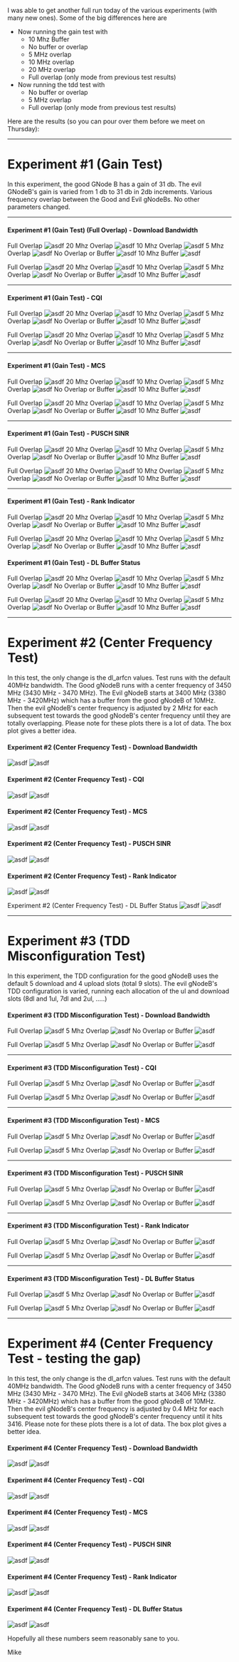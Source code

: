 I was able to get another full run today of the various experiments (with many new ones).  Some of the big differences here are 
* Now running the gain test with
    * 10 Mhz Buffer
    * No buffer or overlap
    * 5 MHz overlap
    * 10 MHz overlap
    * 20 MHz overlap
    * Full overlap (only mode from previous test results)
* Now running the tdd test with
    * No buffer or overlap
    * 5 MHz overlap
    * Full overlap (only mode from previous test results)
    


Here are the results (so you can pour over them before we meet on Thursday):

---

# Experiment #1 (Gain Test)

In this experiment, the good GNode B has a gain of 31 db.  The evil GNodeB's gain is varied from 1 db to 31 db in 2db increments. Various frequency overlap between the Good and Evil gNodeBs.  No other parameters changed.

---
#### Experiment #1 (Gain Test) (Full Overlap) - Download Bandwidth
Full Overlap         ![asdf](2024-11-16_190121_gaintest/graphs/dl_bandwidth.png)
20 Mhz Overlap       ![asdf](2024-11-17_191842_gaintwentymhzoverlap/graphs/dl_bandwidth.png)
10 Mhz Overlap       ![asdf](2024-11-17_175653_gaintenmhzoverlap/graphs/dl_bandwidth.png)
 5 Mhz Overlap       ![asdf](2024-11-17_170549_gainfivemhzoverlap/graphs/dl_bandwidth.png)
No Overlap or Buffer ![asdf](2024-11-16_194956_gainwithoutoverlaptest/graphs/dl_bandwidth.png)
10 Mhz Buffer        ![asdf](2024-11-17_115715_gaintenmhzbuffertest/graphs/dl_bandwidth.png)

Full Overlap         ![asdf](2024-11-16_190121_gaintest/graphs/boxplot_dl_bandwidth.png)
20 Mhz Overlap       ![asdf](2024-11-17_191842_gaintwentymhzoverlap/graphs/boxplot_dl_bandwidth.png)
10 Mhz Overlap       ![asdf](2024-11-17_175653_gaintenmhzoverlap/graphs/boxplot_dl_bandwidth.png)
 5 Mhz Overlap       ![asdf](2024-11-17_170549_gainfivemhzoverlap/graphs/boxplot_dl_bandwidth.png)
No Overlap or Buffer ![asdf](2024-11-16_194956_gainwithoutoverlaptest/graphs/boxplot_dl_bandwidth.png)
10 Mhz Buffer        ![asdf](2024-11-17_115715_gaintenmhzbuffertest/graphs/boxplot_dl_bandwidth.png)

---
#### Experiment #1 (Gain Test) - CQI
Full Overlap         ![asdf](2024-11-16_190121_gaintest/graphs/cqi.png)
20 Mhz Overlap       ![asdf](2024-11-17_191842_gaintwentymhzoverlap/graphs/cqi.png)
10 Mhz Overlap       ![asdf](2024-11-17_175653_gaintenmhzoverlap/graphs/cqi.png)
 5 Mhz Overlap       ![asdf](2024-11-17_170549_gainfivemhzoverlap/graphs/cqi.png)
No Overlap or Buffer ![asdf](2024-11-16_194956_gainwithoutoverlaptest/graphs/cqi.png)
10 Mhz Buffer        ![asdf](2024-11-17_115715_gaintenmhzbuffertest/graphs/cqi.png)

Full Overlap         ![asdf](2024-11-16_190121_gaintest/graphs/boxplot_cqi.png)
20 Mhz Overlap       ![asdf](2024-11-17_191842_gaintwentymhzoverlap/graphs/boxplot_cqi.png)
10 Mhz Overlap       ![asdf](2024-11-17_175653_gaintenmhzoverlap/graphs/boxplot_cqi.png)
 5 Mhz Overlap       ![asdf](2024-11-17_170549_gainfivemhzoverlap/graphs/boxplot_cqi.png)
No Overlap or Buffer ![asdf](2024-11-16_194956_gainwithoutoverlaptest/graphs/boxplot_cqi.png)
10 Mhz Buffer        ![asdf](2024-11-17_115715_gaintenmhzbuffertest/graphs/boxplot_cqi.png)

---
#### Experiment #1 (Gain Test) - MCS
Full Overlap         ![asdf](2024-11-16_190121_gaintest/graphs/mcs.png)
20 Mhz Overlap       ![asdf](2024-11-17_191842_gaintwentymhzoverlap/graphs/mcs.png)
10 Mhz Overlap       ![asdf](2024-11-17_175653_gaintenmhzoverlap/graphs/mcs.png)
 5 Mhz Overlap       ![asdf](2024-11-17_170549_gainfivemhzoverlap/graphs/mcs.png)
No Overlap or Buffer ![asdf](2024-11-16_194956_gainwithoutoverlaptest/graphs/mcs.png)
10 Mhz Buffer        ![asdf](2024-11-17_115715_gaintenmhzbuffertest/graphs/mcs.png)

Full Overlap         ![asdf](2024-11-16_190121_gaintest/graphs/boxplot_mcs.png)
20 Mhz Overlap       ![asdf](2024-11-17_191842_gaintwentymhzoverlap/graphs/boxplot_mcs.png)
10 Mhz Overlap       ![asdf](2024-11-17_175653_gaintenmhzoverlap/graphs/boxplot_mcs.png)
 5 Mhz Overlap       ![asdf](2024-11-17_170549_gainfivemhzoverlap/graphs/boxplot_mcs.png)
No Overlap or Buffer ![asdf](2024-11-16_194956_gainwithoutoverlaptest/graphs/boxplot_mcs.png)
10 Mhz Buffer        ![asdf](2024-11-17_115715_gaintenmhzbuffertest/graphs/boxplot_mcs.png)

---
#### Experiment #1 (Gain Test) - PUSCH SINR
Full Overlap         ![asdf](2024-11-16_190121_gaintest/graphs/pusch.png)
20 Mhz Overlap       ![asdf](2024-11-17_191842_gaintwentymhzoverlap/graphs/pusch.png)
10 Mhz Overlap       ![asdf](2024-11-17_175653_gaintenmhzoverlap/graphs/pusch.png)
 5 Mhz Overlap       ![asdf](2024-11-17_170549_gainfivemhzoverlap/graphs/pusch.png)
No Overlap or Buffer ![asdf](2024-11-16_194956_gainwithoutoverlaptest/graphs/pusch.png)
10 Mhz Buffer        ![asdf](2024-11-17_115715_gaintenmhzbuffertest/graphs/pusch.png)

Full Overlap         ![asdf](2024-11-16_190121_gaintest/graphs/boxplot_pusch.png)
20 Mhz Overlap       ![asdf](2024-11-17_191842_gaintwentymhzoverlap/graphs/boxplot_pusch.png)
10 Mhz Overlap       ![asdf](2024-11-17_175653_gaintenmhzoverlap/graphs/boxplot_pusch.png)
 5 Mhz Overlap       ![asdf](2024-11-17_170549_gainfivemhzoverlap/graphs/boxplot_pusch.png)
No Overlap or Buffer ![asdf](2024-11-16_194956_gainwithoutoverlaptest/graphs/boxplot_pusch.png)
10 Mhz Buffer        ![asdf](2024-11-17_115715_gaintenmhzbuffertest/graphs/boxplot_pusch.png)

---
#### Experiment #1 (Gain Test) - Rank Indicator
Full Overlap         ![asdf](2024-11-16_190121_gaintest/graphs/ri.png)
20 Mhz Overlap       ![asdf](2024-11-17_191842_gaintwentymhzoverlap/graphs/ri.png)
10 Mhz Overlap       ![asdf](2024-11-17_175653_gaintenmhzoverlap/graphs/ri.png)
 5 Mhz Overlap       ![asdf](2024-11-17_170549_gainfivemhzoverlap/graphs/ri.png)
No Overlap or Buffer ![asdf](2024-11-16_194956_gainwithoutoverlaptest/graphs/ri.png)
10 Mhz Buffer        ![asdf](2024-11-17_115715_gaintenmhzbuffertest/graphs/ri.png)

Full Overlap         ![asdf](2024-11-16_190121_gaintest/graphs/boxplot_ri.png)
20 Mhz Overlap       ![asdf](2024-11-17_191842_gaintwentymhzoverlap/graphs/boxplot_ri.png)
10 Mhz Overlap       ![asdf](2024-11-17_175653_gaintenmhzoverlap/graphs/boxplot_ri.png)
 5 Mhz Overlap       ![asdf](2024-11-17_170549_gainfivemhzoverlap/graphs/boxplot_ri.png)
No Overlap or Buffer ![asdf](2024-11-16_194956_gainwithoutoverlaptest/graphs/boxplot_ri.png)
10 Mhz Buffer        ![asdf](2024-11-17_115715_gaintenmhzbuffertest/graphs/boxplot_ri.png)

#### Experiment #1 (Gain Test) - DL Buffer Status
Full Overlap         ![asdf](2024-11-16_190121_gaintest/graphs/dl_bs.png)
20 Mhz Overlap       ![asdf](2024-11-17_191842_gaintwentymhzoverlap/graphs/dl_bs.png)
10 Mhz Overlap       ![asdf](2024-11-17_175653_gaintenmhzoverlap/graphs/dl_bs.png)
 5 Mhz Overlap       ![asdf](2024-11-17_170549_gainfivemhzoverlap/graphs/dl_bs.png)
No Overlap or Buffer ![asdf](2024-11-16_194956_gainwithoutoverlaptest/graphs/dl_bs.png)
10 Mhz Buffer        ![asdf](2024-11-17_115715_gaintenmhzbuffertest/graphs/dl_bs.png)

Full Overlap         ![asdf](2024-11-16_190121_gaintest/graphs/boxplot_dl_bs.png)
20 Mhz Overlap       ![asdf](2024-11-17_191842_gaintwentymhzoverlap/graphs/boxplot_dl_bs.png)
10 Mhz Overlap       ![asdf](2024-11-17_175653_gaintenmhzoverlap/graphs/boxplot_dl_bs.png)
 5 Mhz Overlap       ![asdf](2024-11-17_170549_gainfivemhzoverlap/graphs/boxplot_dl_bs.png)
No Overlap or Buffer ![asdf](2024-11-16_194956_gainwithoutoverlaptest/graphs/boxplot_dl_bs.png)
10 Mhz Buffer        ![asdf](2024-11-17_115715_gaintenmhzbuffertest/graphs/boxplot_dl_bs.png)

---




# Experiment #2 (Center Frequency Test)
In this test, the only change is the dl_arfcn values.  Test runs with the default 40MHz bandwidth.  The Good gNodeB runs with a center frequency of 3450 MHz (3430 MHz - 3470 MHz).  The Evil gNodeB starts at 3400 MHz (3380 MHz - 3420MHz) which has a buffer from the good gNodeB of 10MHz.  Then the evil gNodeB's center frequency is adjusted by 2 MHz for each subsequent test towards the good gNodeB's center frequency until they are totally overlapping.  Please note for these plots there is a lot of data.  The box plot gives a better idea.

#### Experiment #2 (Center Frequency Test) - Download Bandwidth
![asdf](2024-11-17_151553_arcntest/graphs/dl_bandwidth.png)
![asdf](2024-11-17_151553_arcntest/graphs/boxplot_dl_bandwidth.png)



#### Experiment #2 (Center Frequency Test) - CQI
![asdf](2024-11-17_151553_arcntest/graphs/cqi.png)
![asdf](2024-11-17_151553_arcntest/graphs/boxplot_cqi.png)


#### Experiment #2 (Center Frequency Test) - MCS
![asdf](2024-11-17_151553_arcntest/graphs/mcs.png)
![asdf](2024-11-17_151553_arcntest/graphs/boxplot_mcs.png)



#### Experiment #2 (Center Frequency Test) - PUSCH SINR
![asdf](2024-11-17_151553_arcntest/graphs/pusch.png)
![asdf](2024-11-17_151553_arcntest/graphs/boxplot_pusch.png)



#### Experiment #2 (Center Frequency Test) - Rank Indicator
![asdf](2024-11-17_151553_arcntest/graphs/ri.png)
![asdf](2024-11-17_151553_arcntest/graphs/boxplot_ri.png)


Experiment #2 (Center Frequency Test) - DL Buffer Status
![asdf](2024-11-17_151553_arcntest/graphs/dl_bs.png)
![asdf](2024-11-17_151553_arcntest/graphs/boxplot_dl_bs.png)





---
# Experiment #3 (TDD Misconfiguration Test)
In this experiment, the TDD configuration for the good gNodeB uses the default 5 download and 4 upload slots (total 9 slots).  The evil gNodeB's TDD configuration is varied, running each allocation of the ul and download slots (8dl and 1ul, 7dl and 2ul, .....)

#### Experiment #3 (TDD Misconfiguration Test) - Download Bandwidth
Full Overlap         ![asdf](2024-11-17_001736_tddtest/graphs/dl_bandwidth.png)
 5 Mhz Overlap       ![asdf](2024-11-17_203530_tddfivemhzoverlap/graphs/dl_bandwidth.png)
No Overlap or Buffer ![asdf](2024-11-17_200958_tddwithoutoverlap/graphs/dl_bandwidth.png)

Full Overlap         ![asdf](2024-11-17_001736_tddtest/graphs/boxplot_dl_bandwidth.png)
 5 Mhz Overlap       ![asdf](2024-11-17_203530_tddfivemhzoverlap/graphs/boxplot_dl_bandwidth.png)
No Overlap or Buffer ![asdf](2024-11-17_200958_tddwithoutoverlap/graphs/boxplot_dl_bandwidth.png)

---
#### Experiment #3 (TDD Misconfiguration Test) - CQI
Full Overlap         ![asdf](2024-11-17_001736_tddtest/graphs/cqi.png)
 5 Mhz Overlap       ![asdf](2024-11-17_203530_tddfivemhzoverlap/graphs/cqi.png)
No Overlap or Buffer ![asdf](2024-11-17_200958_tddwithoutoverlap/graphs/cqi.png)

Full Overlap         ![asdf](2024-11-17_001736_tddtest/graphs/boxplot_cqi.png)
 5 Mhz Overlap       ![asdf](2024-11-17_203530_tddfivemhzoverlap/graphs/boxplot_cqi.png)
No Overlap or Buffer ![asdf](2024-11-17_200958_tddwithoutoverlap/graphs/boxplot_cqi.png)

---
#### Experiment #3 (TDD Misconfiguration Test) - MCS
Full Overlap         ![asdf](2024-11-17_001736_tddtest/graphs/mcs.png)
 5 Mhz Overlap       ![asdf](2024-11-17_203530_tddfivemhzoverlap/graphs/mcs.png)
No Overlap or Buffer ![asdf](2024-11-17_200958_tddwithoutoverlap/graphs/mcs.png)

Full Overlap         ![asdf](2024-11-17_001736_tddtest/graphs/boxplot_mcs.png)
 5 Mhz Overlap       ![asdf](2024-11-17_203530_tddfivemhzoverlap/graphs/boxplot_mcs.png)
No Overlap or Buffer ![asdf](2024-11-17_200958_tddwithoutoverlap/graphs/boxplot_mcs.png)

---
#### Experiment #3 (TDD Misconfiguration Test) - PUSCH SINR
Full Overlap         ![asdf](2024-11-17_001736_tddtest/graphs/pusch.png)
 5 Mhz Overlap       ![asdf](2024-11-17_203530_tddfivemhzoverlap/graphs/pusch.png)
No Overlap or Buffer ![asdf](2024-11-17_200958_tddwithoutoverlap/graphs/pusch.png)

Full Overlap         ![asdf](2024-11-17_001736_tddtest/graphs/boxplot_pusch.png)
 5 Mhz Overlap       ![asdf](2024-11-17_203530_tddfivemhzoverlap/graphs/boxplot_pusch.png)
No Overlap or Buffer ![asdf](2024-11-17_200958_tddwithoutoverlap/graphs/boxplot_pusch.png)

---
#### Experiment #3 (TDD Misconfiguration Test) - Rank Indicator
Full Overlap         ![asdf](2024-11-17_001736_tddtest/graphs/ri.png)
 5 Mhz Overlap       ![asdf](2024-11-17_203530_tddfivemhzoverlap/graphs/ri.png)
No Overlap or Buffer ![asdf](2024-11-17_200958_tddwithoutoverlap/graphs/ri.png)

Full Overlap         ![asdf](2024-11-17_001736_tddtest/graphs/boxplot_ri.png)
 5 Mhz Overlap       ![asdf](2024-11-17_203530_tddfivemhzoverlap/graphs/boxplot_ri.png)
No Overlap or Buffer ![asdf](2024-11-17_200958_tddwithoutoverlap/graphs/boxplot_ri.png)

---
#### Experiment #3 (TDD Misconfiguration Test) - DL Buffer Status
Full Overlap         ![asdf](2024-11-17_001736_tddtest/graphs/dl_bs.png)
 5 Mhz Overlap       ![asdf](2024-11-17_203530_tddfivemhzoverlap/graphs/dl_bs.png)
No Overlap or Buffer ![asdf](2024-11-17_200958_tddwithoutoverlap/graphs/dl_bs.png)

Full Overlap         ![asdf](2024-11-17_001736_tddtest/graphs/boxplot_dl_bs.png)
 5 Mhz Overlap       ![asdf](2024-11-17_203530_tddfivemhzoverlap/graphs/boxplot_dl_bs.png)
No Overlap or Buffer ![asdf](2024-11-17_200958_tddwithoutoverlap/graphs/boxplot_dl_bs.png)



---
# Experiment #4 (Center Frequency Test - testing the gap)
In this test, the only change is the dl_arfcn values.  Test runs with the default 40MHz bandwidth.  The Good gNodeB runs with a center frequency of 3450 MHz (3430 MHz - 3470 MHz).  The Evil gNodeB starts at 3406 MHz (3380 MHz - 3420MHz) which has a buffer from the good gNodeB of 10MHz.  Then the evil gNodeB's center frequency is adjusted by 0.4 MHz for each subsequent test towards the good gNodeB's center frequency until it hits 3416.  Please note for these plots there is a lot of data.  The box plot gives a better idea.

#### Experiment #4 (Center Frequency Test) - Download Bandwidth
![asdf](2024-11-16_225633_gaptest/graphs/dl_bandwidth.png)
![asdf](2024-11-16_225633_gaptest/graphs/boxplot_dl_bandwidth.png)



#### Experiment #4 (Center Frequency Test) - CQI
![asdf](2024-11-16_225633_gaptest/graphs/cqi.png)
![asdf](2024-11-16_225633_gaptest/graphs/boxplot_cqi.png)


#### Experiment #4 (Center Frequency Test) - MCS
![asdf](2024-11-16_225633_gaptest/graphs/mcs.png)
![asdf](2024-11-16_225633_gaptest/graphs/boxplot_mcs.png)



#### Experiment #4 (Center Frequency Test) - PUSCH SINR
![asdf](2024-11-16_225633_gaptest/graphs/pusch.png)
![asdf](2024-11-16_225633_gaptest/graphs/boxplot_pusch.png)



#### Experiment #4 (Center Frequency Test) - Rank Indicator
![asdf](2024-11-16_225633_gaptest/graphs/ri.png)
![asdf](2024-11-16_225633_gaptest/graphs/boxplot_ri.png)


#### Experiment #4 (Center Frequency Test) - DL Buffer Status
![asdf](2024-11-16_225633_gaptest/graphs/dl_bs.png)
![asdf](2024-11-16_225633_gaptest/graphs/boxplot_dl_bs.png)

Hopefully all these numbers seem reasonably sane to you.

Mike